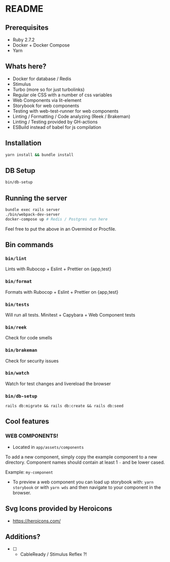 # README

## Prerequisites

- Ruby 2.7.2
- Docker + Docker Compose
- Yarn

## Whats here?

- Docker for database / Redis
- Stimulus
- Turbo (more so for just turbolinks)
- Regular ole CSS with a number of css variables
- Web Components via lit-element
- Storybook for web components
- Testing with web-test-runner for web components
- Linting / Formatting / Code analyzing (Reek / Brakeman)
- Linting / Testing provided by GH-actions
- ESBuild instead of babel for js compilation

## Installation

```bash
yarn install && bundle install
```

## DB Setup

```bash
bin/db-setup
```

## Running the server

```bash
bundle exec rails server
./bin/webpack-dev-server
docker-compose up # Redis / Postgres run here
```

Feel free to put the above in an Overmind or Procfile.

## Bin commands

### `bin/lint`

Lints with Rubocop + Eslint + Prettier on {app,test}

### `bin/format`

Formats with Rubocop + Eslint + Prettier on {app,test}

### `bin/tests`

Will run all tests. Minitest + Capybara + Web Component tests

### `bin/reek`

Check for code smells

### `bin/brakeman`

Check for security issues

### `bin/watch`

Watch for test changes and livereload the browser

### `bin/db-setup`

`rails db:migrate && rails db:create && rails db:seed`

## Cool features

### WEB COMPONENTS!
  - Located in `app/assets/components`

  To add a new component, simply copy the example component to a
  new directory. Component names should contain at least 1 `-` and be
  lower cased.

  Example: `my-component`

  - To preview a web component you can load up storybook with:
    `yarn storybook` or with `yarn wds` and then navigate to your
    component in the browser.

## Svg Icons provided by Heroicons

- https://heroicons.com/

## Additions?

- [ ] - CableReady / Stimulus Reflex ?!
